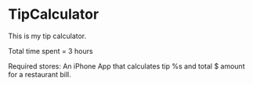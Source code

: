 TipCalculator
=============

This is my tip calculator. 

Total time spent = 3 hours

Required stores:
An iPhone App that calculates tip %s and total $ amount for a restaurant bill.


